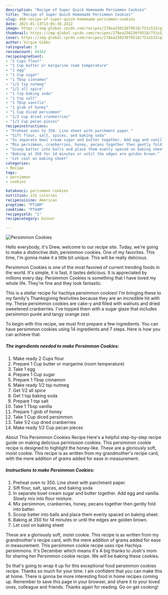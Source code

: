 ```yaml
---
description: "Recipe of Super Quick Homemade Persimmon Cookies"
title: "Recipe of Super Quick Homemade Persimmon Cookies"
slug: 468-recipe-of-super-quick-homemade-persimmon-cookies
date: 2021-01-13T13:05:38.241Z
image: https://img-global.cpcdn.com/recipes/278ea250236f9518/751x532cq70/persimmon-cookies-recipe-main-photo.jpg
thumbnail: https://img-global.cpcdn.com/recipes/278ea250236f9518/751x532cq70/persimmon-cookies-recipe-main-photo.jpg
cover: https://img-global.cpcdn.com/recipes/278ea250236f9518/751x532cq70/persimmon-cookies-recipe-main-photo.jpg
author: Virgie Gibbs
ratingvalue: 5
reviewcount: 44162
recipeingredient:
- "2 Cups flour"
- "1 Cup butter or margarine room temperature"
- "1 egg"
- "1 Cup sugar"
- "1 Tbsp cinnamon"
- "1/2 tsp nutmeg"
- "1/2 all spice"
- "1 tsp baking soda"
- "1 tsp salt"
- "1 Tbsp vanilla"
- "1 glob of honey"
- "1 Cup diced persimmon"
- "1/2 cup dried cranberries"
- "1/2 Cup pecan pieces"
recipeinstructions:
- "Preheat oven to 350. Line sheet with parchment paper."
- "Sift flour, salt, spices, and baking soda"
- "In separate bowl cream sugar and butter together. Add egg and vanilla. Slowly mix into flour mixture."
- "Mix persimmon, cranberries, honey, pecans together then gently fold into batter."
- "Scoop batter into balls and place them evenly spaced on baking sheet."
- "Baking at 350 for 14 minutes or until the edges are golden brown."
- "Let cool on baking sheet"
categories:
- Recipe
tags:
- persimmon
- cookies

katakunci: persimmon cookies 
nutrition: 215 calories
recipecuisine: American
preptime: "PT10M"
cooktime: "PT44M"
recipeyield: "1"
recipecategory: Dinner

---
```



![Persimmon Cookies](https://img-global.cpcdn.com/recipes/278ea250236f9518/751x532cq70/persimmon-cookies-recipe-main-photo.jpg)

Hello everybody, it's Drew, welcome to our recipe site. Today, we're going to make a distinctive dish, persimmon cookies. One of my favorites. This time, I'm gonna make it a little bit unique. This will be really delicious.

Persimmon Cookies is one of the most favored of current trending foods in the world. It's simple, it is fast, it tastes delicious. It is appreciated by millions every day. Persimmon Cookies is something that I have loved my whole life. They're fine and they look fantastic.

This is a stellar recipe for hachiya persimmon cookies! I&#39;m bringing these to my family&#39;s Thanksgiving festivities because they are an incredible hit with my. These persimmon cookies are cake-y and filled with walnuts and dried sweetened cranberries. I&#39;ve topped them with a sugar glaze that includes persimmon purée and tangy orange zest.


To begin with this recipe, we must first prepare a few ingredients. You can have persimmon cookies using 14 ingredients and 7 steps. Here is how you can achieve that.

<!--inarticleads1-->

##### The ingredients needed to make Persimmon Cookies:

1. Make ready 2 Cups flour
1. Prepare 1 Cup butter or margarine (room temperature)
1. Take 1 egg
1. Prepare 1 Cup sugar
1. Prepare 1 Tbsp cinnamon
1. Make ready 1/2 tsp nutmeg
1. Get 1/2 all spice
1. Get 1 tsp baking soda
1. Prepare 1 tsp salt
1. Take 1 Tbsp vanilla
1. Prepare 1 glob of honey
1. Take 1 Cup diced persimmon
1. Take 1/2 cup dried cranberries
1. Make ready 1/2 Cup pecan pieces


About This Persimmon Cookies Recipe Here&#39;s a helpful step-by-step recipe guide on making delicious permission cookies. This persimmon cookie recipe is designed to highlight the honey-like. These are a gloriously soft, moist cookie. This recipe is as written from my grandmother&#39;s recipe card, with the mere addition of grams added for ease in measurement. 

<!--inarticleads2-->

##### Instructions to make Persimmon Cookies:

1. Preheat oven to 350. Line sheet with parchment paper.
1. Sift flour, salt, spices, and baking soda
1. In separate bowl cream sugar and butter together. Add egg and vanilla. Slowly mix into flour mixture.
1. Mix persimmon, cranberries, honey, pecans together then gently fold into batter.
1. Scoop batter into balls and place them evenly spaced on baking sheet.
1. Baking at 350 for 14 minutes or until the edges are golden brown.
1. Let cool on baking sheet


These are a gloriously soft, moist cookie. This recipe is as written from my grandmother&#39;s recipe card, with the mere addition of grams added for ease in measurement. This persimmon cookie recipe uses ripe Hachiya persimmons. It&#39;s December which means it&#39;s A big thanks to Josh&#39;s mom for sharing her Persimmon cookie recipe. We will be baking these cookies. 

So that's going to wrap it up for this exceptional food persimmon cookies recipe. Thanks so much for your time. I am confident that you can make this at home. There is gonna be more interesting food in home recipes coming up. Remember to save this page in your browser, and share it to your loved ones, colleague and friends. Thanks again for reading. Go on get cooking!
